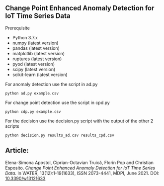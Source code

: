 ## Change Point Enhanced Anomaly Detection for IoT Time Series Data


Prerequisite
* Python 3.7.x
* numpy (latest version)
* pandas (latest version)
* matplotlib (latest version)
* ruptures (latest version)
* pyod (latest version)
* scipy (latest version)
* scikit-learn (latest version) 

For anomaly detection use the script in ad.py

``
python ad.py example.csv 
``


For change point detection use the script in cpd.py

``
python cdp.py example.csv 
``

For the decision use the decision.py script with the output of the other 2 scripts

``
python decision.py results_ad.csv results_cpd.csv
``

## Article:

Elena-Simona Apostol, Ciprian-Octavian Truică, Florin Pop and Christian Esposito. *Change Point Enhanced Anomaly Detection for IoT Time Series Data*. In WATER, 13(12):1-19(1633), ISSN 2073-4441, MDPI, June 2021. DOI: [10.3390/w13121633 ](http://doi.org/10.3390/w13121633 )
